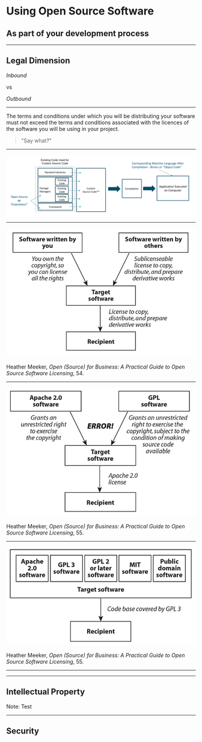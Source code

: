 # Using Open Source Software

## As part of your development process

---

## Legal Dimension

_Inbound_

vs

_Outbound_

------

The terms and conditions under which you will be distributing your software must not exceed the terms and conditions associated with the licences of the software you will be using in your project.

>"Say what?"

------

![software architecture](soft-arch.png)

------

![due diligence](due-diligence.png) 

Heather Meeker, _Open (Source) for Business: A Practical Guide to Open Source Software Licensing_, 54.

------

![non compliant example](apache2-gpl-error.png)

Heather Meeker, _Open (Source) for Business: A Practical Guide to Open Source Software Licensing_, 55.

------

![compliant example](apache2-gpl-ok.png)

Heather Meeker, _Open (Source) for Business: A Practical Guide to Open Source Software Licensing_, 55.

---

------

## Intellectual Property

Note:
Test

------

## Security

